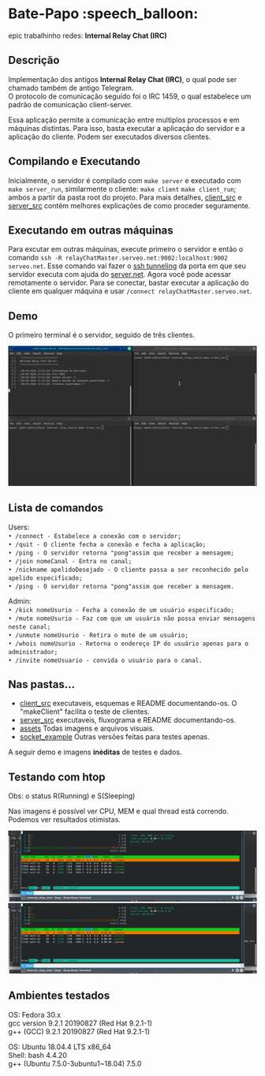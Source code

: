 <h1 style="color=red;">Bate-Papo :speech_balloon:</h1>
epic trabalhinho redes: <strong>Internal Relay Chat (IRC)</strong>

<h2>Descrição</h2>
<p>Implementação dos antigos <strong>Internal Relay Chat (IRC)</strong>, o qual pode ser chamado também de antigo Telegram.</br>O protocolo de comunicação seguido foi o IRC 1459, o qual estabelece um padrão de comunicação client-server.</p>
<p> Essa aplicação permite a comunicação entre multiplos processos e em máquinas distintas. Para isso, basta executar a aplicação do servidor e a aplicação do cliente. Podem ser executados diversos clientes.</p>

## Compilando e Executando
Inicialmente, o servidor é compilado com `make server` e executado com `make server_run`, similarmente o cliente: `make client` `make client_run`; ambos a partir da pasta root do projeto.
Para mais detalhes, <a href="/client_src">client_src</a> e <a href="/server_src">server_src</a> contém melhores explicações de como proceder seguramente.

## Executando em outras máquinas
Para excutar em outras máquinas, execute primeiro o servidor e então o comando `ssh -R relayChatMaster.serveo.net:9002:localhost:9002 serveo.net`. Esse comando vai fazer o <a href="https://www.ssh.com/ssh/tunneling/example">ssh tunneling</a> da porta em que seu servidor executa com ajuda do <a href="http://serveo.net/">server.net</a>. Agora você pode acessar remotamente o servidor. Para se conectar, bastar executar a aplicação do cliente em qualquer máquina e usar `/connect relayChatMaster.serveo.net`. 

## Demo
O primeiro terminal é o servidor, seguido de três clientes.
<div style="display:inline-block;">
	<img src="assets/chat.gif" alt="chat-client"></img>
</div>

## Lista de comandos
Users:</br>
`• /connect - Estabelece a conexão com o servidor;`</br>
`• /quit - O cliente fecha a conexão e fecha a aplicação;`</br>
`• /ping - O servidor retorna "pong"assim que receber a mensagem;`</br>
`• /join nomeCanal - Entra no canal;`</br>
`• /nickname apelidoDesejado - O cliente passa a ser reconhecido pelo apelido especificado;`</br>
`• /ping - O servidor retorna "pong"assim que receber a mensagem.`</br>

Admin:</br>
`• /kick nomeUsurio - Fecha a conexão de um usuário especificado;`</br>
`• /mute nomeUsurio - Faz com que um usuário não possa enviar mensagens neste canal;`</br>
`• /unmute nomeUsurio - Retira o mute de um usuário;`</br>
`• /whois nomeUsurio - Retorna o endereço IP do usuário apenas para o administrador;`</br>
`• /invite nomeUsuario - convida o usuário para o canal.`</br>

## Nas pastas...
<ul>
	<li><a href="/client_src">client_src</a> executaveis, esquemas e README documentando-os. O "makeClient" facilita o teste de clientes.</li>
	<li><a href="/server_src">server_src</a> executaveis, fluxograma e README documentando-os.</li>
	<li><a href="/assets">assets</a> Todas imagens e arquivos visuais.</li>
	<li><a href="/socket_example">socket_example</a> Outras versões feitas para testes apenas.</li>
</ul>
<p>A seguir demo e imagens <strong>inéditas</strong> de testes e dados.</p>
<h2>Testando com htop</h2>
<p>Obs: o status R(Running) e S(Sleeping)</p>
<p>Nas imagens é possível ver CPU, MEM e qual thread está correndo. Podemos ver resultados otimistas.</p>
<div style="display:inline-block;">
	<img src="assets/threads_client.png" alt="client"></img>
	<img src="assets/threads_server.png" alt="client"></img>
</div>

<h2>Ambientes testados</h2>
<p>OS: Fedora 30.x</br>
gcc version 9.2.1 20190827 (Red Hat 9.2.1-1)</br> 
g++ (GCC) 9.2.1 20190827 (Red Hat 9.2.1-1)</br>
</p>
<p>OS: Ubuntu 18.04.4 LTS x86_64</br>
Shell: bash 4.4.20</br>
g++ (Ubuntu 7.5.0-3ubuntu1~18.04) 7.5.0</br>
</p>
